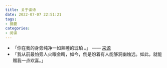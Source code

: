 ```yaml
---
title: 关于读诗
date: 2022-07-07 22:51:21
tags:
- 摘要
categories: 
- 阅读
---
```


* 「你在我的身旁纯净一如熟睡的琥珀 。」 —— [来源](https://m.douban.com/note/103266656/)
* 「我从前最怕旁人火眼金睛，如今，倒是盼着有人能够洞幽烛远。如此，就能赠我一点欢喜。」